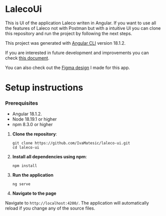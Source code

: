 # LalecoUi

This is UI of the application Laleco writen in Angular. If you want to use all the features of Laleco not with Postman but with a intuitive UI you can clone this repository and run the project by following the next steps.

This project was generated with [Angular CLI](https://github.com/angular/angular-cli) version 18.1.2.

If you are interested in future development and improvements you can check [this document](https://docs.google.com/document/d/1aLhBvf_6QBomgpJvhJjOIfKzRqpLalGMyi0LJQIBZpM/edit?usp=sharing).

You can also check out the [Figma design](https://www.figma.com/design/64X1mTdOfsDLxrsacgHz24/Laleco?node-id=0-1&m=dev&t=iYxFFkTQiQ8epgvs-1) I made for this app.

# Setup instructions
### Prerequisites

- Angular 18.1.2.
- Node 18.19.1 or higher
- npm 8.3.0 or higher

1. **Clone the repository**:

   ```
   git clone https://github.com/IvaMatesic/laleco-ui.git
   cd laleco-ui
   ```

2. **Install all dependencies using npm**:

   ```
   npm install
   ```
3. **Run the application**
   ```
   ng serve
   ```
4. **Navigate to the page**

Navigate to `http://localhost:4200/`. The application will automatically reload if you change any of the source files.
   

